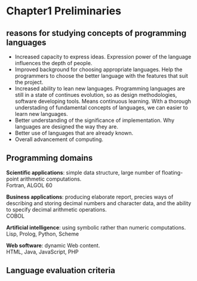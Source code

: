 # Chapter1 Preliminaries

## reasons for studying concepts of programming languages

* Increased capacity to express ideas. Expression power of the language influences the depth of people.  
* Improved background for choosing appropriate languages. Help the programmers to choose the better language with the features that suit the project.  
* Increased ability to lean new languages. Programming languages are still in a state of continues evolution, so as design methodologies, software developing tools. Means continuous learning. With a thorough understading of fundamental concepts of languages, we can easier to learn new languages.  
* Better understanding of the significance of implementation. Why languages are designed the way they are.  
* Better use of languages that are already known.  
* Overall advancement of computing. 

## Programming domains
**Scientific applications**: simple data structure, large number of floating-point arithmetic computations.  
Fortran, ALGOL 60

**Business applications**: producing elaborate report, precies ways of describing and storing decimal numbers and character data, and the ability to specify decimal arithmetic operations.  
COBOL

**Artificial intelligence**: using symbolic rather than numeric computations.  
Lisp, Prolog, Python, Scheme

**Web software**: dynamic Web content.  
HTML, Java, JavaScript, PHP

## Language evaluation criteria
